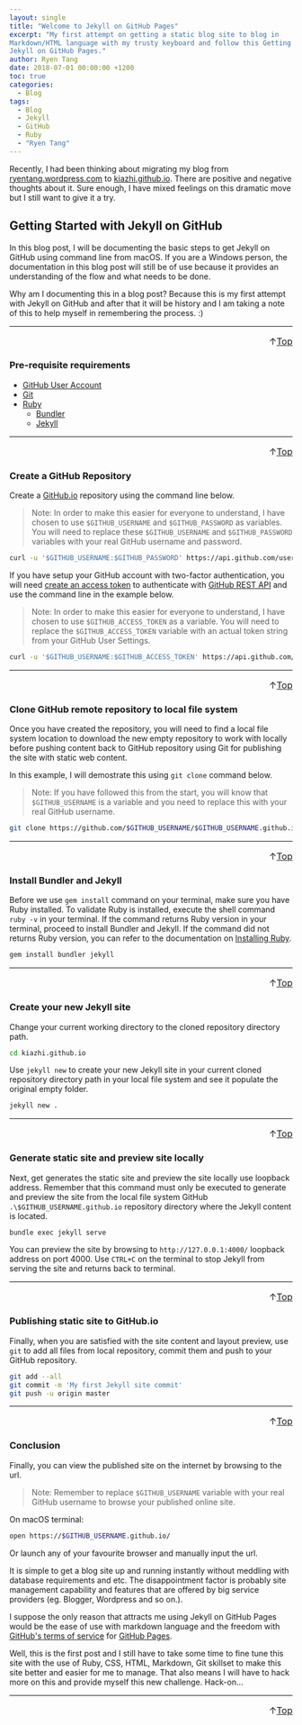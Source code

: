```yaml
---
layout: single
title: "Welcome to Jekyll on GitHub Pages"
excerpt: "My first attempt on getting a static blog site to blog in
Markdown/HTML language with my trusty keyboard and follow this Getting Started with
Jekyll on GitHub Pages."
author: Ryen Tang
date: 2018-07-01 00:00:00 +1200
toc: true
categories: 
  - Blog
tags:
  - Blog
  - Jekyll
  - GitHub
  - Ruby
  - "Ryen Tang"
---
```


Recently, I had been thinking about migrating my blog from
[ryentang.wordpress.com](https://ryentang.wordpress.com) to
[kiazhi.github.io](https://kiazhi.github.io). There are positive and negative
thoughts about it. Sure enough, I have mixed feelings on this dramatic move but
I still want to give it a try.

## Getting Started with Jekyll on GitHub

In this blog post, I will be documenting the basic steps to get Jekyll on GitHub
using command line from macOS. If you are a Windows person, the documentation
in this blog post will still be of use because it provides an understanding
of the flow and what needs to be done.

Why am I documenting this in a blog post? Because this is my first attempt with
Jekyll on GitHub and after that it will be history and I am taking a note of
this to help myself in remembering the process. :)

<hr style='margin-top: 0.5em; margin-bottom: 0em; border-top: 1px solid #eaeaea'>
<p style='font-size: 16px; vertical-align: top; text-align: right;'>↑<a href='#top'>Top</a></p>

### Pre-requisite requirements

- [GitHub User Account](https://github.com/join)
- [Git](https://git-scm.com)
- [Ruby](https://ruby-lang.org)
    - [Bundler](https://bundler.io)
    - [Jekyll](https://jekyllrb.com/)

<hr style='margin-top: 0.5em; margin-bottom: 0em; border-top: 1px solid #eaeaea'>
<p style='font-size: 16px; vertical-align: top; text-align: right;'>↑<a href='#top'>Top</a></p>

### Create a GitHub Repository

Create a [GitHub.io](https://github.io) repository using the command line
below.

> Note:
In order to make this easier for everyone to understand, I have chosen to use
`$GITHUB_USERNAME` and `$GITHUB_PASSWORD` as variables. You will need to
replace these `$GITHUB_USERNAME` and `$GITHUB_PASSWORD` variables with your
real GitHub username and password.

```sh
curl -u '$GITHUB_USERNAME:$GITHUB_PASSWORD' https://api.github.com/user/repos -d '{"name":"$GITHUB_USERNAME.github.io"}'
```

If you have setup your GitHub account with two-factor authentication, you will
need [create an access token](https://developer.github.com/v3/oauth_authorizations/#create-a-new-authorization)
to authenticate with [GitHub REST API](https://developer.github.com/v3/) and
use the command line in the example below.

> Note:
In order to make this easier for everyone to understand, I have chosen to use
`$GITHUB_ACCESS_TOKEN` as a variable. You will need to replace the
`$GITHUB_ACCESS_TOKEN` variable with an actual token string from your GitHub
User Settings.

```sh
curl -u '$GITHUB_USERNAME:$GITHUB_ACCESS_TOKEN' https://api.github.com/user/repos -d '{"name":"$GITHUB_USERNAME.github.io"}'
```

<hr style='margin-top: 0.5em; margin-bottom: 0em; border-top: 1px solid #eaeaea'>
<p style='font-size: 16px; vertical-align: top; text-align: right;'>↑<a href='#top'>Top</a></p>

### Clone GitHub remote repository to local file system

Once you have created the repository, you will need to find a local file system
location to download the new empty repository to work with locally before
pushing content back to GitHub repository using Git for publishing the site
with static web content.

In this example, I will demostrate this using `git clone` command below.

> Note:
If you have followed this from the start, you will know that `$GITHUB_USERNAME`
is a variable and you need to replace this with your real GitHub username.

```sh
git clone https://github.com/$GITHUB_USERNAME/$GITHUB_USERNAME.github.io.git
```

<hr style='margin-top: 0.5em; margin-bottom: 0em; border-top: 1px solid #eaeaea'>
<p style='font-size: 16px; vertical-align: top; text-align: right;'>↑<a href='#top'>Top</a></p>

### Install Bundler and Jekyll

Before we use `gem install` command on your terminal, make sure you have Ruby
installed. To validate Ruby is installed, execute the shell command `ruby -v`
in your terminal. If the command returns Ruby version in your terminal, proceed
to install Bundler and Jekyll. If the command did not returns Ruby version, you
can refer to the documentation on 
[Installing Ruby](https://www.ruby-lang.org/en/documentation/installation/).

```sh
gem install bundler jekyll
```

<hr style='margin-top: 0.5em; margin-bottom: 0em; border-top: 1px solid #eaeaea'>
<p style='font-size: 16px; vertical-align: top; text-align: right;'>↑<a href='#top'>Top</a></p>

### Create your new Jekyll site

Change your current working directory to the cloned repository directory path.

```sh
cd kiazhi.github.io
```

Use `jekyll new` to create your new Jekyll site in your current cloned
repository directory path in your local file system and see it populate the
original empty folder.

```sh
jekyll new .
```

<hr style='margin-top: 0.5em; margin-bottom: 0em; border-top: 1px solid #eaeaea'>
<p style='font-size: 16px; vertical-align: top; text-align: right;'>↑<a href='#top'>Top</a></p>

### Generate static site and preview site locally

Next, get generates the static site and preview the site locally use loopback
address. Remember that this command must only be executed to generate and
preview the site from the local file system GitHub
`.\$GITHUB_USERNAME.github.io` repository directory where the Jekyll content is
located.

```sh
bundle exec jekyll serve
```

You can preview the site by browsing to `http://127.0.0.1:4000/` loopback
address on port 4000. Use `CTRL+C` on the terminal to stop Jekyll from
serving the site and returns back to terminal.

<hr style='margin-top: 0.5em; margin-bottom: 0em; border-top: 1px solid #eaeaea'>
<p style='font-size: 16px; vertical-align: top; text-align: right;'>↑<a href='#top'>Top</a></p>

### Publishing static site to GitHub.io

Finally, when you are satisfied with the site content and layout preview, use
`git` to add all files from local repository, commit them and push to your
GitHub repository.

```sh
git add --all
git commit -m 'My first Jekyll site commit'
git push -u origin master
```

<hr style='margin-top: 0.5em; margin-bottom: 0em; border-top: 1px solid #eaeaea'>
<p style='font-size: 16px; vertical-align: top; text-align: right;'>↑<a href='#top'>Top</a></p>

### Conclusion

Finally, you can view the published site on the internet by browsing to the url.

> Note:
Remember to replace `$GITHUB_USERNAME` variable with your real GitHub username
to browse your published online site.

On macOS terminal:

```sh
open https://$GITHUB_USERNAME.github.io/
```

Or launch any of your favourite browser and manually input the url.

It is simple to get a blog site up and running instantly without meddling with 
database requirements and etc. The disappointment factor is probably site
management capability and features that are offered by big service providers
(eg. Blogger, Wordpress and so on.).

I suppose the only reason that attracts me using Jekyll on GitHub Pages would be 
the ease of use with markdown language and the freedom with
[GitHub's terms of service](https://help.github.com/articles/github-terms-of-service/)
for
[GitHub Pages](https://help.github.com/articles/github-terms-of-service/#i-additional-terms-for-github-pages).

Well, this is the first post and I still have to take some time to fine tune
this site with the use of Ruby, CSS, HTML, Markdown, Git skillset to make this
site better and easier for me to manage. That also means I will have to hack
more on this and provide myself this new challenge. Hack-on...

<hr style='margin-top: 0.5em; margin-bottom: 0em; border-top: 1px solid #eaeaea'>
<p style='font-size: 16px; vertical-align: top; text-align: right;'>↑<a href='#top'>Top</a></p>
